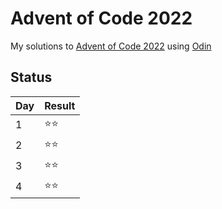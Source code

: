 # Advent of Code 2022

My solutions to [Advent of Code 2022](https://adventofcode.com/2022) using [Odin](http://odin-lang.org/)

## Status

| Day | Result |
| --- | ---    |
| 1   | ⭐⭐  |
| 2   | ⭐⭐  |
| 3   | ⭐⭐  |
| 4   | ⭐⭐  |
